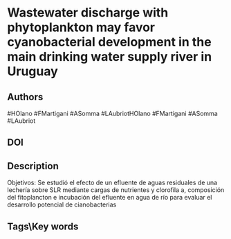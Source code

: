 # Wastewater discharge with phytoplankton may favor cyanobacterial development in the main drinking water supply river in Uruguay
## Authors
#HOlano #FMartigani #ASomma #LAubriotHOlano #FMartigani #ASomma #LAubriot 
## DOI
 
## Description
Objetivos: Se estudió el efecto de un efluente de aguas residuales de una lechería sobre SLR mediante cargas de nutrientes y clorofila a, composición del fitoplancton e incubación del efluente en agua de río para evaluar el desarrollo potencial de cianobacterias
## Tags\Key words
# 